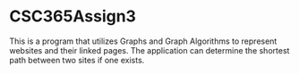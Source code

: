 # CSC365Assign3
This is a program that utilizes Graphs and Graph Algorithms to represent websites and their linked pages. The application can determine the shortest path between two sites if one exists.
